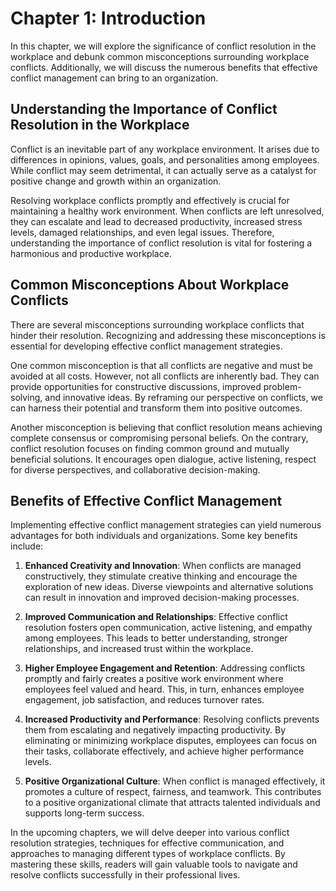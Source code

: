 Chapter 1: Introduction
=======================

In this chapter, we will explore the significance of conflict resolution in the workplace and debunk common misconceptions surrounding workplace conflicts. Additionally, we will discuss the numerous benefits that effective conflict management can bring to an organization.

Understanding the Importance of Conflict Resolution in the Workplace
--------------------------------------------------------------------

Conflict is an inevitable part of any workplace environment. It arises due to differences in opinions, values, goals, and personalities among employees. While conflict may seem detrimental, it can actually serve as a catalyst for positive change and growth within an organization.

Resolving workplace conflicts promptly and effectively is crucial for maintaining a healthy work environment. When conflicts are left unresolved, they can escalate and lead to decreased productivity, increased stress levels, damaged relationships, and even legal issues. Therefore, understanding the importance of conflict resolution is vital for fostering a harmonious and productive workplace.

Common Misconceptions About Workplace Conflicts
-----------------------------------------------

There are several misconceptions surrounding workplace conflicts that hinder their resolution. Recognizing and addressing these misconceptions is essential for developing effective conflict management strategies.

One common misconception is that all conflicts are negative and must be avoided at all costs. However, not all conflicts are inherently bad. They can provide opportunities for constructive discussions, improved problem-solving, and innovative ideas. By reframing our perspective on conflicts, we can harness their potential and transform them into positive outcomes.

Another misconception is believing that conflict resolution means achieving complete consensus or compromising personal beliefs. On the contrary, conflict resolution focuses on finding common ground and mutually beneficial solutions. It encourages open dialogue, active listening, respect for diverse perspectives, and collaborative decision-making.

Benefits of Effective Conflict Management
-----------------------------------------

Implementing effective conflict management strategies can yield numerous advantages for both individuals and organizations. Some key benefits include:

1. **Enhanced Creativity and Innovation**: When conflicts are managed constructively, they stimulate creative thinking and encourage the exploration of new ideas. Diverse viewpoints and alternative solutions can result in innovation and improved decision-making processes.

2. **Improved Communication and Relationships**: Effective conflict resolution fosters open communication, active listening, and empathy among employees. This leads to better understanding, stronger relationships, and increased trust within the workplace.

3. **Higher Employee Engagement and Retention**: Addressing conflicts promptly and fairly creates a positive work environment where employees feel valued and heard. This, in turn, enhances employee engagement, job satisfaction, and reduces turnover rates.

4. **Increased Productivity and Performance**: Resolving conflicts prevents them from escalating and negatively impacting productivity. By eliminating or minimizing workplace disputes, employees can focus on their tasks, collaborate effectively, and achieve higher performance levels.

5. **Positive Organizational Culture**: When conflict is managed effectively, it promotes a culture of respect, fairness, and teamwork. This contributes to a positive organizational climate that attracts talented individuals and supports long-term success.

In the upcoming chapters, we will delve deeper into various conflict resolution strategies, techniques for effective communication, and approaches to managing different types of workplace conflicts. By mastering these skills, readers will gain valuable tools to navigate and resolve conflicts successfully in their professional lives.
